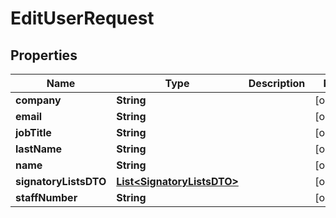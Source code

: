 
# EditUserRequest

## Properties
Name | Type | Description | Notes
------------ | ------------- | ------------- | -------------
**company** | **String** |  |  [optional]
**email** | **String** |  |  [optional]
**jobTitle** | **String** |  |  [optional]
**lastName** | **String** |  |  [optional]
**name** | **String** |  |  [optional]
**signatoryListsDTO** | [**List&lt;SignatoryListsDTO&gt;**](SignatoryListsDTO.md) |  |  [optional]
**staffNumber** | **String** |  |  [optional]



